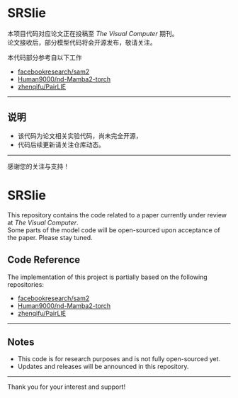 # SRSlie

本项目代码对应论文正在投稿至 *The Visual Computer* 期刊。  
论文接收后，部分模型代码将会开源发布，敬请关注。

本代码部分参考自以下工作
- [facebookresearch/sam2](https://github.com/facebookresearch/sam2)
- [Human9000/nd-Mamba2-torch](https://github.com/Human9000/nd-Mamba2-torch)
- [zhenqifu/PairLIE](https://github.com/zhenqifu/PairLIE)

---

## 说明

- 该代码为论文相关实验代码，尚未完全开源，  
- 代码后续更新请关注仓库动态。

---

感谢您的关注与支持！


# SRSlie

This repository contains the code related to a paper currently under review at *The Visual Computer*.  
Some parts of the model code will be open-sourced upon acceptance of the paper. Please stay tuned.

## Code Reference

The implementation of this project is partially based on the following repositories:

- [facebookresearch/sam2](https://github.com/facebookresearch/sam2)
- [Human9000/nd-Mamba2-torch](https://github.com/Human9000/nd-Mamba2-torch)
- [zhenqifu/PairLIE](https://github.com/zhenqifu/PairLIE)

---

## Notes

- This code is for research purposes and is not fully open-sourced yet.  
- Updates and releases will be announced in this repository.

---

Thank you for your interest and support!
